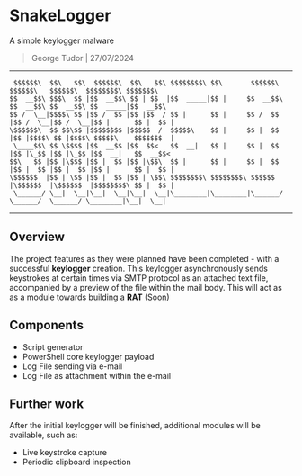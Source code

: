 # SnakeLogger
A simple keylogger malware
> George Tudor | 27/07/2024

---
```
 $$$$$$\  $$\   $$\  $$$$$$\  $$\   $$\ $$$$$$$$\ $$\       $$$$$$\   $$$$$$\   $$$$$$\  $$$$$$$$\ $$$$$$$\  
$$  __$$\ $$$\  $$ |$$  __$$\ $$ | $$  |$$  _____|$$ |     $$  __$$\ $$  __$$\ $$  __$$\ $$  _____|$$  __$$\ 
$$ /  \__|$$$$\ $$ |$$ /  $$ |$$ |$$  / $$ |      $$ |     $$ /  $$ |$$ /  \__|$$ /  \__|$$ |      $$ |  $$ |
\$$$$$$\  $$ $$\$$ |$$$$$$$$ |$$$$$  /  $$$$$\    $$ |     $$ |  $$ |$$ |$$$$\ $$ |$$$$\ $$$$$\    $$$$$$$  |
 \____$$\ $$ \$$$$ |$$  __$$ |$$  $$<   $$  __|   $$ |     $$ |  $$ |$$ |\_$$ |$$ |\_$$ |$$  __|   $$  __$$< 
$$\   $$ |$$ |\$$$ |$$ |  $$ |$$ |\$$\  $$ |      $$ |     $$ |  $$ |$$ |  $$ |$$ |  $$ |$$ |      $$ |  $$ |
\$$$$$$  |$$ | \$$ |$$ |  $$ |$$ | \$$\ $$$$$$$$\ $$$$$$$$\ $$$$$$  |\$$$$$$  |\$$$$$$  |$$$$$$$$\ $$ |  $$ |
 \______/ \__|  \__|\__|  \__|\__|  \__|\________|\________|\______/  \______/  \______/ \________|\__|  \__|
```                                                                                                                                                                                                                       
---
## Overview

The project features as they were planned have been completed - with a successful **keylogger** creation. This keylogger asynchronously sends keystrokes at certain times via SMTP protocol as an attached text file, accompanied by a preview of the file within the mail body. This will act as as a module towards building a **RAT** (Soon) 

## Components

- Script generator
- PowerShell core keylogger payload
- Log File sending via e-mail
- Log File as attachment within the e-mail

## Further work

After the initial keylogger will be finished, additional modules will be available, such as:
- Live keystroke capture
- Periodic clipboard inspection
